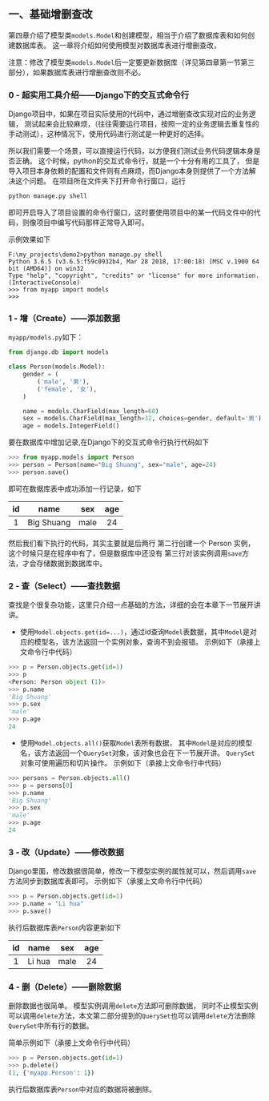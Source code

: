 ## 一、基础增删查改
第四章介绍了模型类`models.Model`和创建模型，相当于介绍了数据库表和如何创建数据库表。
这一章将介绍如何使用模型对数据库表进行增删查改，

注意：修改了模型类`models.Model`后一定要更新数据库（详见第四章第一节第三部分），如果数据库表进行增删查改则不必。

### 0 - 超实用工具介绍——Django下的交互式命令行
Django项目中，如果在项目实际使用的代码中，通过增删查改实现对应的业务逻辑，
测试起来会比较麻烦，（往往需要运行项目，按照一定的业务逻辑去重复性的手动测试），这种情况下，使用代码进行测试是一种更好的选择。

所以我们需要一个场景，可以直接运行代码，以方便我们测试业务代码逻辑本身是否正确。
这个时候，python的交互式命令行，就是一个十分有用的工具了，
但是导入项目本身依赖的配置和文件则有点麻烦，而Django本身则提供了一个方法解决这个问题。
在项目所在文件夹下打开命令行窗口，运行
```python
python manage.py shell
```
即可开启导入了项目设置的命令行窗口，这时要使用项目中的某一代码文件中的代码，则像项目中编写代码那样正常导入即可。

示例效果如下
```shell
F:\my_projects\demo2>python manage.py shell
Python 3.6.5 (v3.6.5:f59c0932b4, Mar 28 2018, 17:00:18) [MSC v.1900 64 bit (AMD64)] on win32
Type "help", "copyright", "credits" or "license" for more information.
(InteractiveConsole)
>>> from myapp import models
>>>
```

### 1 - 增（Create）——添加数据
`myapp/models.py`如下：
```python
from django.db import models

class Person(models.Model):
    gender = (
        ('male', '男'),
        ('female', '女'),
    )

    name = models.CharField(max_length=60)
    sex = models.CharField(max_length=32, choices=gender, default='男')
    age = models.IntegerField()
```
要在数据库中增加记录,在Django下的交互式命令行执行代码如下

```python
>>> from myapp.models import Person
>>> person = Person(name="Big Shuang", sex="male", age=24)
>>> person.save()
```

即可在数据库表中成功添加一行记录，如下

|  id    |    name    |  sex   |   age  |
| :----: |   :----:   | :----: | :----: |
| 1      | Big Shuang |  male  |   24   |

然后我们看下执行的代码，其实主要就是后两行
第二行创建一个 Person 实例，这个时候只是在程序中有了，但是数据库中还没有
第三行对该实例调用`save`方法，才会存储数据到数据库中。

### 2 - 查（Select）——查找数据
查找是个很复杂功能，这里只介绍一点基础的方法，详细的会在本章下一节展开讲讲。
- 使用`Model.objects.get(id=...)`，通过id查询`Model`表数据，其中`Model`是对应的模型名，该方法返回一个实例对象，查询不到会报错。
示例如下（承接上文命令行中代码）
```python
>>> p = Person.objects.get(id=1)
>>> p
<Person: Person object (1)>
>>> p.name
'Big Shuang'
>>> p.sex
'male'
>>> p.age
24
```

- 使用`Model.objects.all()`获取`Model`表所有数据，
其中`Model`是对应的模型名，该方法返回一个`QuerySet`对象，该对象也会在下一节展开讲。
`QuerySet`对象可使用遍历和切片操作。
示例如下（承接上文命令行中代码）
```python
>>> persons = Person.objects.all()
>>> p = persons[0]
>>> p.name
'Big Shuang'
>>> p.sex
'male'
>>> p.age
24
```
### 3 - 改（Update）——修改数据
Django里面，修改数据很简单，修改一下模型实例的属性就可以，然后调用`save`方法同步到数据库表即可。
示例如下（承接上文命令行中代码）
```python
>>> p = Person.objects.get(id=1)
>>> p.name = "Li hua"
>>> p.save()
```
执行后数据库表`Person`内容更新如下

|  id    |    name    |  sex   |   age  |
| :----: |   :----:   | :----: | :----: |
| 1      |   Li hua   |  male  |   24   |

### 4 - 删（Delete）——删除数据
删除数据也很简单。
模型实例调用`delete`方法即可删除数据，
同时不止模型实例可以调用`delete`方法，本文第二部分提到的`QuerySet`也可以调用`delete`方法删除`QuerySet`中所有行的数据。

简单示例如下（承接上文命令行中代码）

```python
>>> p = Person.objects.get(id=1)
>>> p.delete()
(1, {'myapp.Person': 1})
```

执行后数据库表`Person`中对应的数据将被删除。
